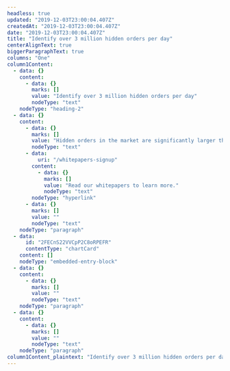 ```yaml
---
headless: true
updated: "2019-12-03T23:00:04.407Z"
createdAt: "2019-12-03T23:00:04.407Z"
date: "2019-12-03T23:00:04.407Z"
title: "Identify over 3 million hidden orders per day"
centerAlignText: true
biggerParagraphText: true
columns: "One"
column1Content:
  - data: {}
    content:
      - data: {}
        marks: []
        value: "Identify over 3 million hidden orders per day"
        nodeType: "text"
    nodeType: "heading-2"
  - data: {}
    content:
      - data: {}
        marks: []
        value: "Hidden orders in the market are significantly larger than visible orders and they beget concentrations of trading activity - up to 100x more executions per unit time. Signum’s accurate identification of reserve orders - Liquidity Lamp - and estimation of their size - Searchlight - allow algo traders to make more informed trading decisions. "
        nodeType: "text"
      - data:
          uri: "/whitepapers-signup"
        content:
          - data: {}
            marks: []
            value: "Read our whitepapers to learn more."
            nodeType: "text"
        nodeType: "hyperlink"
      - data: {}
        marks: []
        value: ""
        nodeType: "text"
    nodeType: "paragraph"
  - data:
      id: "2FECnS22VVCpP2C8oRPEFR"
      contentType: "chartCard"
    content: []
    nodeType: "embedded-entry-block"
  - data: {}
    content:
      - data: {}
        marks: []
        value: ""
        nodeType: "text"
    nodeType: "paragraph"
  - data: {}
    content:
      - data: {}
        marks: []
        value: ""
        nodeType: "text"
    nodeType: "paragraph"
column1Content_plaintext: "Identify over 3 million hidden orders per day Hidden orders in the market are significantly larger than visible orders and they beget concentrations of trading activity - up to 100x more executions per unit time. Signum’s accurate identification of reserve orders - Liquidity Lamp - and estimation of their size - Searchlight - allow algo traders to make more informed trading decisions. Read our whitepapers to learn more. "
---
```

